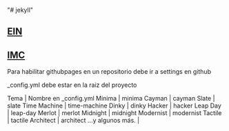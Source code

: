 "# jekyll" 

## [EIN](https://drive.google.com/drive/folders/1w54IPPCFySc5kX8I16DzeFSLbSA8h7Dj?usp=sharing)

## [IMC](https://drive.google.com/drive/folders/11oJszc78RBcjjiTi4ULlVg26f3zzDgKW?usp=sharing)



Para habilitar githubpages en un repositorio debe ir a settings en github


_config.yml debe estar en la raiz del proyecto

Tema | Nombre en _config.yml
Minima | minima
Cayman | cayman
Slate | slate
Time Machine | time-machine
Dinky | dinky
Hacker | hacker
Leap Day | leap-day
Merlot | merlot
Midnight | midnight
Modernist | modernist
Tactile | tactile
Architect | architect
...y algunos más. | 


